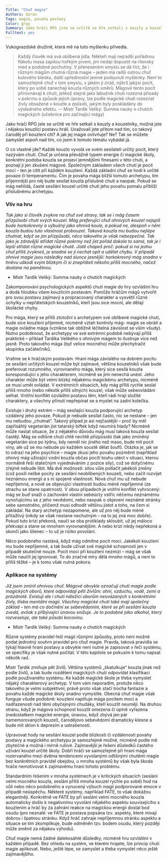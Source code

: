 ```yaml
---
Title: "Chuť magie"
Authors: Goran
Tags: magie, povaha postavy
Color: gray
Summary: Jako hráči RPG jste se určitě ve hře setkali s kouzly a kouzelníky, možná jste i nějakou kouzlící postavu hráli. Uvažovali jste přitom nad tím, co takový čaroděj při kouzlení cítí? A jak jej magie ovlivňuje? Ne? Tak se můžete zamyslet aspoň nad tím, co jsem k tomuto tématu vybádal já.
Fulltext: yes
---
```

Vukogvazdské družině, která mě na tuto myšlenku přivedla.  

> Každý člověk má svá oblíbená jídla. Někteří mají nejradši pořádnou flákotu masa zapitou hořkým pivem, jiní nedají dopustit na rilenský med a podobné pochutiny. V přeneseném smyslu se dá říct, že i různým mágům chutná různá magie – jeden má radši ostrou chuť kulového blesku, další upřednostní jemné podsunutí myšlenky. Není to samozřejmě chuť v tom smyslu, v jakém ji znáš, nýbrž jakýsi pocit, který po sobě zanechají kouzla různých směrů. Mágové tento pocit přirovnávají k chuti, jelikož stejně jako labužník chutí rozezná přísady v pokrmu a způsob jejich úpravy, lze podle magické chuti rozeznat živly obsažené v kouzle a způsob, jakým byly poskládány do výsledného efektu.
> -- Mistr Tardik Veliký: Summa nauky o chutích magických (učebnice pro začínající mágy)

Jako hráči RPG jste se určitě ve hře setkali s kouzly a kouzelníky, možná jste i nějakou kouzlící postavu hráli. Uvažovali jste přitom nad tím, co takový čaroděj při kouzlení cítí? A jak jej magie ovlivňuje? Ne? Tak se můžete zamyslet aspoň nad tím, co jsem k tomuto tématu vybádal já.

O co vlastně jde? Každé kouzlo vyvolá ve svém sesilateli určitý pocit, který nazývám chutí. Chuť je určena převážně typem energie či magické školy, konkrétní podoba kouzla se projeví jemnějšími finesami v této chuti, a poznají ji jen zkušení mágové. Společným základem všech chutí je pocit moci – ten je cítit při každém kouzlení. Každá základní chuť se hodí k určité povaze či temperamentu. Čím je povaha mága bližší tomuto archetypu, tím příjemnější pro něj bude sesílat kouzla příslušné chuti a naopak. Pokud se mág nehlídá, časté sesílání kouzel určité chuti jeho povahu pomalu přiblíží příslušnému archetypu.

### Vliv na hru  

_Tak jako si člověk zvykne na chuť své stravy, tak se i mág časem přizpůsobí chuti svých kouzel. Mág preferující chuť ohnivých kouzel nejspíš bude horkokrevný a výbušný jako ohnivá koule, a pokud ne, alespoň v něm kouzla budou tuto vlastnost probouzet. Taková kouzla mu budou nejlépe chutnat, když se jim přizpůsobí, něco takového je však nebezpečné. Tak jako je zdravější střídat různé pokrmy než jíst pořád dokola to samé, tak je i lepší střídat různé magické chutě. Jistě chápeš proč: pokud si na jednu chuť příliš zvykneš, je snadné se jí nechat opít a udělat chybu. V případě ohnivé magie jsou následky nad slunce jasnější: horkokrevný mág snadno v hněvu uškodí svým blízkým či si znepřátelí někoho příliš mocného, načež dostane na pamětnou._

- Mistr Tardik Veliký: Summa nauky o chutích magických

Zakomponování psychologických aspektů chuti magie do hry ozvláštní hru a dodá hloubku všem kouzlícím postavám. Pomůže hráčům mágů vytvořit pro svou postavu zajímavý a propracovaný charakter a vysvětlí různé úchylky u nepřátelských kouzelníků, kteří jsou sice mocní, ale dělají školácké chyby.

Pro mága, který se příliš ztotožní s archetypem své oblíbené magické chuti, bude sice kouzlení příjemné, nicméně vztah kontroly mág- magie se obrátí a magie ovládne mága (vznikne tak obtížně léčitelná závislost se vším všudy). Nutno podotknout, že archetypy ve své extrémní podobě nebývají příliš praktické – příklad Tardika Velikého s ohnivým mágem to ilustruje více než jasně. Proto takového mága (byť velice mocného) může přechytračit skupinka začátečníků.

Vraťme se k hráčským postavám. Hraní mága závislého na dobrém pocitu ze sesílání určitých kouzel může být zajímavé, většina kouzelníků však bude preferovat rozumného, vyrovnaného mága, který sice sesílá kouzla korespondující s jeho charakterem, nicméně se jimi nenechá unést. Jeho charakter může být velmi blízký nějakému magickému archetypu, nicméně se musí umět ovládat. V extrémních situacích, kdy mág příliš rychle seslal příliš mnoho (nebo několik příliš silných) kouzel, však může sebeovládání selhat. Vnitřní konflikt ozvláštní postavu těm, kteří rádi hrají složité charaktery, a všechny přinutí nepřepínat se a myslet na zadní kolečka.

Existuje i druhý extrém – mág sesílající kouzla podporující archetyp vzdálený jeho povaze. Pokud je nebude sesílat často, nic se nestane – jen mu nebudou „chutnat“. Takový případ je asi nejčastější – proč by měl zapřísáhlý vegetarián jíst tatarský biftek když neumírá hlady? Nicméně může nastat situace, že z nějakého důvodu mág musí taková kouzla sesílat častěji. Mág se odlišné chuti chtě nechtě přizpůsobí (tak jako zmíněný vegetarián sice po týdnu, kdy neměl nic jiného než maso, bude mít pocit viny, ale už se mu nebude po každém soustě dělat šoufl). Otázka je, jak se to odrazí na jeho psychice – magie zkusí jeho povahu pozměnit (například ohnivý mág užívající vodní kouzla občas pocítí touhu utéct v situaci, kterou normálně řeší statečným vyjednáváním z pozice síly), což se dotyčnému zřejmě nebude líbit. Má dvě možnosti: silou vůle potlačit jakékoli změny (což posílí nelibé pocity ze sesílání neoblíbených kouzel), nebo začít rozvíjet neznámou energii a s ní spojené vlastnosti. Nová chuť mu už nebude nepříjemná, a nově se objevující vlastnosti budou méně nepříjemné (ze strachu se stane opatrnost). V obou případech je vnitřní konflikt vyhrocený: mág se buď snaží o zachování vlastní sebeúcty vstříc něčemu neznámému vynořujícímu se z jeho nevědomí, nebo naopak o objevení neznámé stránky sebe samotného, přičemž musí odhodit většinu jistot a toho, na čem si zakládal. Na starý archetyp nezapomene, ale už pro něj bude méně přitažlivý (nikdy se však nestane nechutným – na to jej zná moc dobře). Pokud tuto krizi překoná, naučí se oba protiklady skloubit, už jej máloco překvapí a stane se mnohem vyrovnanějším. A nebo krizi nikdy nepřekoná a skončí jako šílenec – to už je riziko povolání.

Něco podobného nastává, když mág odmítne pocit moci. Jakékoli kouzlení mu bude nepříjemné, a tak bude užívat své magické schopnosti jen v případě skutečné nouze. Pocit moci při kouzlení nezmizí – mág se však může naučit jej ignorovat. To do značné míry dělá mnoho mágů, a není to příliš těžké – je k tomu však nutná pokora.

### Aplikace na systémy  

_Již jsem zmínil ohnivou chuť. Mágové obvykle označují chuti magie podle magických oborů, které odpovídají pěti živlům: ohni, vzduchu, vodě, zemi a prázdnotě. Existují ale i chuti náležící oborům nesvázaných s konkrétními živly, třeba mentální magii. Všechny magické chuti také mají společný základ – ten má co dočinění se sebevědomím, které se při sesílání kouzla zvedá, avšak s přibývající únavou snižuje. Je to podobné jako alkohol, který rozveseluje, ale také působí kocovinu._

- Mistr Tardik Veliký: Summa nauky o chutích magických  

Různé systémy pravidel řeší magii různými způsoby, proto není možné podat jednotný souhrn pravidel pro chuť magie. Pravda, taková pravidla se týkají hlavně hraní postavy a obvykle není nutné je zapisovat v řeči systému, se specifiky je však nutné počítat. V této kapitole se pokusím k tomu napsat několik rad.

Mistr Tardik zmiňuje pět živlů. Většina systémů „škatulkuje“ kouzla jinak než podle živlů, a tak bude rozdělení magických chutí odpovídat klasifikaci podle používaného systému. Ke každé magické škole je třeba vymyslet nějaký charakterový archetyp. V tom vám neporadím, protože něco takového je velmi subjektivní; právě proto však stačí trocha fantazie a povahu každé magické školy snadno vymyslíte. Obecná chuť magie však funguje všude podobně: kouzlení naplňuje mága pocitem moci a nadřazenosti nad těmi obyčejnými chudáky, kteří kouzlit neumějí. Na druhou stranu, když je mágova schopnost kouzlit omezena či úplně vyřazena (nedostatkem magické energie, únavou, když zbývá jen pár namemorovaných kouzel), čarodějovo sebevědomí dramaticky klesne a bude mít sklon k depresím a ustrašenosti.

Upravovat hody na sesílání kouzel podle blízkosti či vzdálenosti povahy postavy a magického archetypu je samozřejmě možné, nicméně podle mě zbytečné a možná i mírně rušivé. Zajímavější je řešení důsledků častého užívání kouzel určité školy. Dobří hráči se samozřejmě při hraní mága rozervaného mezi dvěma tendencemi vyvolanými odlišnými chutěmi magie bez konkrétních pravidel obejdou, u mnoha systémů by však byla škoda hráče nemotivovat k zajímavému hraní tohoto problému.

Standardním řešením v mnoha systémech je v kritických situacích (seslání velmi mocného kouzla, seslání příliš mnoha kouzel rychle po sobě) hod na vůli nebo něco podobného a vynucený výbuch magií podporované emoce v případě neúspěchu. Některé systémy, například FATE, to však dokážou elegantněji. Konkrétně ve FATE by při seslání velmi mocného kouzla automaticky došlo k negativnímu vyvolání nějakého aspektu souvisejícího s kouzlením a hráč by za zahrání reakce na magickou energii dostal bod osudu (pro neznalé: ve FATE je postava popsána tzv. aspekty, které mívají dobrou i špatnou stránku. Když hráč zahraje nepříjemnou stránku aspektu a situace se tím zkomplikuje, bude odměněn tzv. bodem osudu, který později může směnit za nějakou výhodu).

Chuť magie nemá žádné dalekosáhlé důsledky, nicméně hru ozvláštní v každém případě. Bez ohledu na systém, ve kterém hrajete, lze princip chuti magie aplikovat. Nebo, ještě lépe, se zamyslet a třeba vymyslet něco ještě zajímavějšího.
